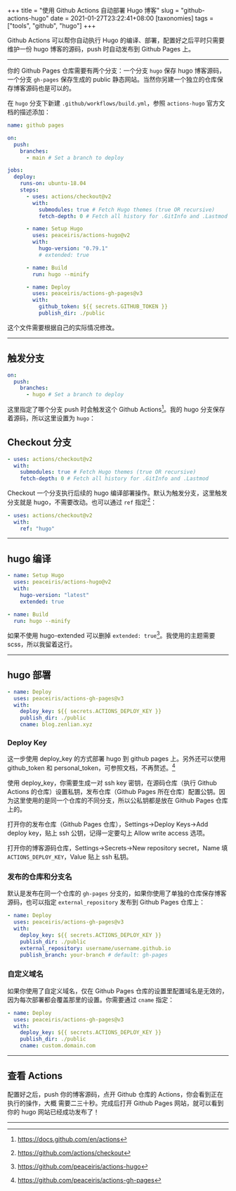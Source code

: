 +++
title = "使用 Github Actions 自动部署 Hugo 博客"
slug = "github-actions-hugo"
date = 2021-01-27T23:22:41+08:00
[taxonomies]
tags = ["tools", "github", "hugo"]
+++

Github Actions 可以帮你自动执行 Hugo 的编译、部署，配置好之后平时只需要维护一份 hugo 博客的源码，push 时自动发布到 Github Pages 上。

---

你的 Github Pages 仓库需要有两个分支：一个分支 `hugo` 保存 hugo 博客源码，一个分支 `gh-pages` 保存生成的 public 静态网站。当然你另建一个独立的仓库保存博客源码也是可以的。

在 `hugo` 分支下新建 `.github/workflows/build.yml`，参照 `actions-hugo` 官方文档的描述添加：

```yaml
name: github pages

on:
  push:
    branches:
      - main # Set a branch to deploy

jobs:
  deploy:
    runs-on: ubuntu-18.04
    steps:
      - uses: actions/checkout@v2
        with:
          submodules: true # Fetch Hugo themes (true OR recursive)
          fetch-depth: 0 # Fetch all history for .GitInfo and .Lastmod

      - name: Setup Hugo
        uses: peaceiris/actions-hugo@v2
        with:
          hugo-version: "0.79.1"
          # extended: true

      - name: Build
        run: hugo --minify

      - name: Deploy
        uses: peaceiris/actions-gh-pages@v3
        with:
          github_token: ${{ secrets.GITHUB_TOKEN }}
          publish_dir: ./public
```

这个文件需要根据自己的实际情况修改。

---

## 触发分支

```yml
on:
  push:
    branches:
      - hugo # Set a branch to deploy
```

这里指定了哪个分支 push 时会触发这个 Github Actions[^1]。我的 hugo 分支保存着源码，所以这里设置为 `hugo`：

## Checkout 分支

```yml
- uses: actions/checkout@v2
  with:
    submodules: true # Fetch Hugo themes (true OR recursive)
    fetch-depth: 0 # Fetch all history for .GitInfo and .Lastmod
```

Checkout 一个分支执行后续的 hugo 编译部署操作。默认为触发分支，这里触发分支就是 hugo，不需要改动。也可以通过 `ref` 指定[^2]：

```yml
- uses: actions/checkout@v2
  with:
    ref: "hugo"
```

---

## hugo 编译

```yml
- name: Setup Hugo
  uses: peaceiris/actions-hugo@v2
  with:
    hugo-version: "latest"
    extended: true

- name: Build
  run: hugo --minify
```

如果不使用 hugo-extended 可以删掉 `extended: true`[^3]。我使用的主题需要 scss，所以我留着这行。

---

## hugo 部署

```yml
- name: Deploy
  uses: peaceiris/actions-gh-pages@v3
  with:
    deploy_key: ${{ secrets.ACTIONS_DEPLOY_KEY }}
    publish_dir: ./public
    cname: blog.zenlian.xyz
```

### Deploy Key

这一步使用 deploy_key 的方式部署 hugo 到 github pages 上。另外还可以使用 github_token 和 personal_token，可参照文档，不再赘述。[^4]

使用 deploy_key，你需要生成一对 ssh key 密钥，在源码仓库（执行 Github Actions 的仓库）设置私钥，发布仓库（Github Pages 所在仓库）配置公钥。因为这里使用的是同一个仓库的不同分支，所以公私钥都是放在 Github Pages 仓库上的。

打开你的发布仓库（Github Pages 仓库），Settings->Deploy Keys->Add deploy key，贴上 ssh 公钥，记得一定要勾上 Allow write access 选项。

打开你的博客源码仓库，Settings->Secrets->New repository secret，Name 填 `ACTIONS_DEPLOY_KEY`，Value 贴上 ssh 私钥。

### 发布的仓库和分支名

默认是发布在同一个仓库的 `gh-pages` 分支的，如果你使用了单独的仓库保存博客源码，也可以指定 `external_repository` 发布到 Github Pages 仓库上：

```yml
- name: Deploy
  uses: peaceiris/actions-gh-pages@v3
  with:
    deploy_key: ${{ secrets.ACTIONS_DEPLOY_KEY }}
    publish_dir: ./public
    external_repository: username/username.github.io
    publish_branch: your-branch # default: gh-pages
```

### 自定义域名

如果你使用了自定义域名，仅在 Github Pages 仓库的设置里配置域名是无效的，因为每次部署都会覆盖那里的设置。你需要通过 `cname` 指定：

```yml
- name: Deploy
  uses: peaceiris/actions-gh-pages@v3
  with:
    deploy_key: ${{ secrets.ACTIONS_DEPLOY_KEY }}
    publish_dir: ./public
    cname: custom.domain.com
```

---

## 查看 Actions

配置好之后，push 你的博客源码，点开 Github 仓库的 Actions，你会看到正在执行的操作，大概 需要二三十秒。完成后打开 Github Pages 网站，就可以看到你的 hugo 网站已经成功发布了！

---

[^1]: <https://docs.github.com/en/actions>

[^2]: <https://github.com/actions/checkout>

[^3]: <https://github.com/peaceiris/actions-hugo>

[^4]: <https://github.com/peaceiris/actions-gh-pages>
